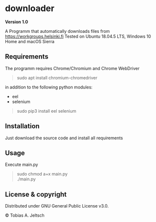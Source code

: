 # downloader

**Version 1.0**

A Programm that automatically downloads files from <https://workgroups.helsinki.fi>
Tested on Ubuntu 18.04.5 LTS, Windows 10 Home and macOS Sierra

## Requirements

The programm requires Chrome/Chromium and Chrome WebDriver 
> sudo apt install chromium-chromedriver

in addition to the following python modules:

* eel
* selenium

> sudo pip3 install eel selenium

## Installation

Just download the source code and install all requirements

## Usage

Execute main.py

>sudo chmod a+x main.py\
>./main.py

## License & copyright

Distributed under GNU General Public License v3.0.

© Tobias A. Jeltsch

